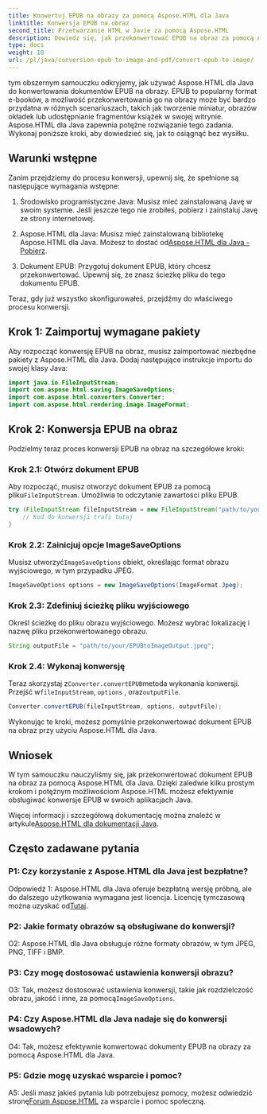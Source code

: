 ```yaml
---
title: Konwertuj EPUB na obrazy za pomocą Aspose.HTML dla Java
linktitle: Konwersja EPUB na obraz
second_title: Przetwarzanie HTML w Javie za pomocą Aspose.HTML
description: Dowiedz się, jak przekonwertować EPUB na obraz za pomocą Aspose.HTML dla Java. Prosty przewodnik krok po kroku dotyczący skutecznych konwersji.
type: docs
weight: 10
url: /pl/java/conversion-epub-to-image-and-pdf/convert-epub-to-image/
---
```

tym obszernym samouczku odkryjemy, jak używać Aspose.HTML dla Java do konwertowania dokumentów EPUB na obrazy. EPUB to popularny format e-booków, a możliwość przekonwertowania go na obrazy może być bardzo przydatna w różnych scenariuszach, takich jak tworzenie miniatur, obrazów okładek lub udostępnianie fragmentów książek w swojej witrynie. Aspose.HTML dla Java zapewnia potężne rozwiązanie tego zadania. Wykonaj poniższe kroki, aby dowiedzieć się, jak to osiągnąć bez wysiłku.

## Warunki wstępne

Zanim przejdziemy do procesu konwersji, upewnij się, że spełnione są następujące wymagania wstępne:

1. Środowisko programistyczne Java: Musisz mieć zainstalowaną Javę w swoim systemie. Jeśli jeszcze tego nie zrobiłeś, pobierz i zainstaluj Javę ze strony internetowej.

2.  Aspose.HTML dla Java: Musisz mieć zainstalowaną bibliotekę Aspose.HTML dla Java. Możesz to dostać od[Aspose.HTML dla Java - Pobierz](https://releases.aspose.com/html/java/).

3. Dokument EPUB: Przygotuj dokument EPUB, który chcesz przekonwertować. Upewnij się, że znasz ścieżkę pliku do tego dokumentu EPUB.

Teraz, gdy już wszystko skonfigurowałeś, przejdźmy do właściwego procesu konwersji.

## Krok 1: Zaimportuj wymagane pakiety

Aby rozpocząć konwersję EPUB na obraz, musisz zaimportować niezbędne pakiety z Aspose.HTML dla Java. Dodaj następujące instrukcje importu do swojej klasy Java:

```java
import java.io.FileInputStream;
import com.aspose.html.saving.ImageSaveOptions;
import com.aspose.html.converters.Converter;
import com.aspose.html.rendering.image.ImageFormat;
```

## Krok 2: Konwersja EPUB na obraz

Podzielmy teraz proces konwersji EPUB na obraz na szczegółowe kroki:

### Krok 2.1: Otwórz dokument EPUB

 Aby rozpocząć, musisz otworzyć dokument EPUB za pomocą pliku`FileInputStream`. Umożliwia to odczytanie zawartości pliku EPUB.

```java
try (FileInputStream fileInputStream = new FileInputStream("path/to/your/input.epub")) {
    // Kod do konwersji trafi tutaj
}
```

### Krok 2.2: Zainicjuj opcje ImageSaveOptions

 Musisz utworzyć`ImageSaveOptions` obiekt, określając format obrazu wyjściowego, w tym przypadku JPEG.

```java
ImageSaveOptions options = new ImageSaveOptions(ImageFormat.Jpeg);
```

### Krok 2.3: Zdefiniuj ścieżkę pliku wyjściowego

Określ ścieżkę do pliku obrazu wyjściowego. Możesz wybrać lokalizację i nazwę pliku przekonwertowanego obrazu.

```java
String outputFile = "path/to/your/EPUBtoImageOutput.jpeg";
```

### Krok 2.4: Wykonaj konwersję

 Teraz skorzystaj z`Converter.convertEPUB`metoda wykonania konwersji. Przejść w`fileInputStream`, `options` , oraz`outputFile`.

```java
Converter.convertEPUB(fileInputStream, options, outputFile);
```

Wykonując te kroki, możesz pomyślnie przekonwertować dokument EPUB na obraz przy użyciu Aspose.HTML dla Java.

## Wniosek

W tym samouczku nauczyliśmy się, jak przekonwertować dokument EPUB na obraz za pomocą Aspose.HTML dla Java. Dzięki zaledwie kilku prostym krokom i potężnym możliwościom Aspose.HTML możesz efektywnie obsługiwać konwersje EPUB w swoich aplikacjach Java.

 Więcej informacji i szczegółową dokumentację można znaleźć w artykule[Aspose.HTML dla dokumentacji Java](https://reference.aspose.com/html/java/).

## Często zadawane pytania

### P1: Czy korzystanie z Aspose.HTML dla Java jest bezpłatne?

 Odpowiedź 1: Aspose.HTML dla Java oferuje bezpłatną wersję próbną, ale do dalszego użytkowania wymagana jest licencja. Licencję tymczasową można uzyskać od[Tutaj](https://purchase.aspose.com/temporary-license/).

### P2: Jakie formaty obrazów są obsługiwane do konwersji?

O2: Aspose.HTML dla Java obsługuje różne formaty obrazów, w tym JPEG, PNG, TIFF i BMP.

### P3: Czy mogę dostosować ustawienia konwersji obrazu?

 O3: Tak, możesz dostosować ustawienia konwersji, takie jak rozdzielczość obrazu, jakość i inne, za pomocą`ImageSaveOptions`.

### P4: Czy Aspose.HTML dla Java nadaje się do konwersji wsadowych?

O4: Tak, możesz efektywnie konwertować dokumenty EPUB na obrazy za pomocą Aspose.HTML dla Java.

### P5: Gdzie mogę uzyskać wsparcie i pomoc?

 A5: Jeśli masz jakieś pytania lub potrzebujesz pomocy, możesz odwiedzić stronę[Forum Aspose.HTML](https://forum.aspose.com/) za wsparcie i pomoc społeczną.